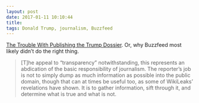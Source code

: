 ```yaml
---
layout: post
date: 2017-01-11 10:10:44
title: 
tags: Donald Trump, journalism, Buzzfeed
---
```


[The Trouble With Publishing the Trump Dossier](http://www.theatlantic.com/politics/archive/2017/01/why-did-buzzfeed-publish-the-trump-dossier/512771/?utm_source=feed). Or, why Buzzfeed most likely didn’t do the right thing.

> [T]he appeal to “transparency” notwithstanding, this represents an abdication of the basic responsibility of journalism. The reporter’s job is not to simply dump as much information as possible into the public domain, though that can at times be useful too, as some of WikiLeaks’ revelations have shown. It is to gather information, sift through it, and determine what is true and what is not.